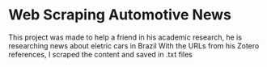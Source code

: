 # Web Scraping Automotive News

This project was made to help a friend in his academic research, he is researching news about eletric cars in Brazil
With the URLs from his Zotero references, I scraped the content and saved in .txt files
